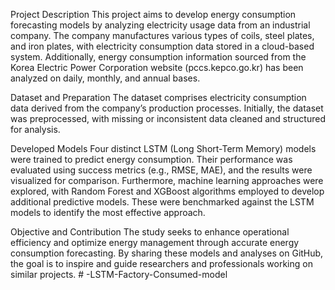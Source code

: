 Project Description
This project aims to develop energy consumption forecasting models by analyzing electricity usage data from an industrial company. The company manufactures various types of coils, steel plates, and iron plates, with electricity consumption data stored in a cloud-based system. Additionally, energy consumption information sourced from the Korea Electric Power Corporation website (pccs.kepco.go.kr) has been analyzed on daily, monthly, and annual bases.

Dataset and Preparation
The dataset comprises electricity consumption data derived from the company’s production processes. Initially, the dataset was preprocessed, with missing or inconsistent data cleaned and structured for analysis.

Developed Models
Four distinct LSTM (Long Short-Term Memory) models were trained to predict energy consumption. Their performance was evaluated using success metrics (e.g., RMSE, MAE), and the results were visualized for comparison. Furthermore, machine learning approaches were explored, with Random Forest and XGBoost algorithms employed to develop additional predictive models. These were benchmarked against the LSTM models to identify the most effective approach.

Objective and Contribution
The study seeks to enhance operational efficiency and optimize energy management through accurate energy consumption forecasting. By sharing these models and analyses on GitHub, the goal is to inspire and guide researchers and professionals working on similar projects. # -LSTM-Factory-Consumed-model
